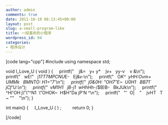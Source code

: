 ```yaml
---
author: admin
comments: true
date: 2011-10-10 06:13:45+00:00
layout: post
slug: a-small-program-like
title: 一段喜欢的小程序
wordpress_id: 94
categories:
- 程序设计
---
```


[code lang="cpp"]
#include <cstdio>
using namespace std;

void I_Love_U ( void )
{
    printf("    j&=   y+ y*    jv+   yy-v    v &\n");
    printf("   wE!\"   j17$T   7MPC   NU$E-   Ej&v-\n");
    printf("   O*K^  yHH:Ovm+ UMMk   BMNTO: H1=\"7'\n");
    printf("  j0&0H: \"OH7\"E~  U0H1   BB71` jCf'U:\n");
    printf("  vM1H1   jB-j1  wHhHh*-/$B)B-   BkJUk\n");
    printf("  ^HI'OH j\"\"^N1  \"OHOK~  H$H\"Da jP'N ^\n");
    printf("   \"'  O|    \"    jvHT   T ~ \"\"    \"\n");
}

int main()
{
    I_Love_U ( ) ;
   
    return 0;
}

[/code] 
